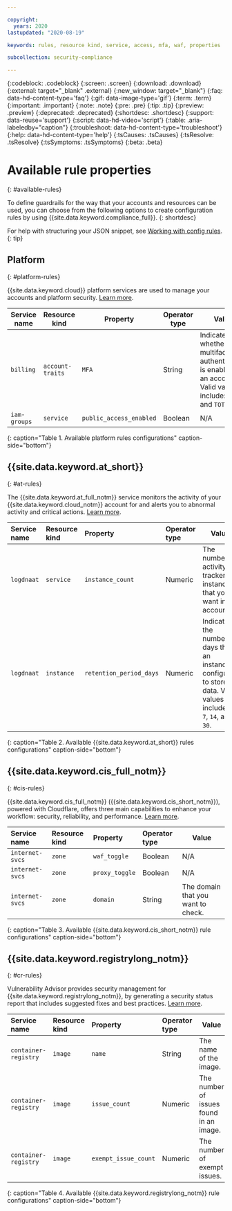```yaml
---

copyright:
  years: 2020
lastupdated: "2020-08-19"

keywords: rules, resource kind, service, access, mfa, waf, properties

subcollection: security-compliance

---
```


{:codeblock: .codeblock}
{:screen: .screen}
{:download: .download}
{:external: target="_blank" .external}
{:new_window: target="_blank"}
{:faq: data-hd-content-type='faq'}
{:gif: data-image-type='gif'}
{:term: .term}
{:important: .important}
{:note: .note}
{:pre: .pre}
{:tip: .tip}
{:preview: .preview}
{:deprecated: .deprecated}
{:shortdesc: .shortdesc}
{:support: data-reuse='support'}
{:script: data-hd-video='script'}
{:table: .aria-labeledby="caption"}
{:troubleshoot: data-hd-content-type='troubleshoot'}
{:help: data-hd-content-type='help'}
{:tsCauses: .tsCauses}
{:tsResolve: .tsResolve}
{:tsSymptoms: .tsSymptoms}
{:beta: .beta}



# Available rule properties
{: #available-rules}

To define guardrails for the way that your accounts and resources can be used, you can choose from the following options to create configuration rules by using {{site.data.keyword.compliance_full}}.
{: shortdesc}

For help with structuring your JSON snippet, see [Working with config rules](/docs/security-compliance?topic=security-compliance-rules).
{: tip} 

## Platform
{: #platform-rules}

{{site.data.keyword.cloud}} platform services are used to manage your accounts and platform security. [Learn more](/docs/account?topic=account-overview).


| Service name         | Resource kind | Property   | Operator type  | Value     |
|---------------------|--------------|-----------|-----------|-----------|
| `billing` | `account-traits` | `MFA` | String | Indicates whether multifactor authentication is enabled for an account. Valid values include: `TOTP` and `TOTP4ALL`.  |
| `iam-groups` | `service` | `public_access_enabled` | Boolean | N/A |
{: caption="Table 1. Available platform rules configurations" caption-side="bottom"} 


## {{site.data.keyword.at_short}}
{: #at-rules}

The {{site.data.keyword.at_full_notm}} service monitors the activity of your {{site.data.keyword.cloud_notm}} account for and alerts you to abnormal activity and critical actions. [Learn more](/docs/Activity-Tracker-with-LogDNA?topic=Activity-Tracker-with-LogDNA-getting-started).


| Service name         | Resource kind | Property   | Operator type   | Value     |
|:---------------------|:--------------|:-----------|:-----------|-----------|
| `logdnaat` | `service` | `instance_count` | Numeric | The number of activity tracker instances that you want in an account. |
| `logdnaat` | `instance` | `retention_period_days` | Numeric | Indicates the number of days that an instance is configured to store data. Valid values include: `0`, `7`, `14`, and `30`. |
{: caption="Table 2. Available {{site.data.keyword.at_short}} rules configurations" caption-side="bottom"}

## {{site.data.keyword.cis_full_notm}}
{: #cis-rules}

{{site.data.keyword.cis_full_notm}} ({{site.data.keyword.cis_short_notm}}), powered with Cloudflare, offers three main capabilities to enhance your workflow: security, reliability, and performance. [Learn more](/docs/cis?topic=cis-getting-started).


| Service name         | Resource kind | Property   | Operator type   | Value     |
|:---------------------|:--------------|:-----------|:-----------|-----------|
| `internet-svcs` | `zone` | `waf_toggle` | Boolean | N/A | 
| `internet-svcs` | `zone` | `proxy_toggle` | Boolean | N/A |
| `internet-svcs` | `zone` | `domain` | String | The domain that you want to check. |
{: caption="Table 3. Available {{site.data.keyword.cis_short_notm}} rule configurations" caption-side="bottom"} 




## {{site.data.keyword.registrylong_notm}}
{: #cr-rules}

Vulnerability Advisor provides security management for {{site.data.keyword.registrylong_notm}}, by generating a security status report that includes suggested fixes and best practices. [Learn more](/docs/va?topic=va-va_index).

| Service name         | Resource kind | Property   | Operator type   | Value     |
|:---------------------|:--------------|:-----------|:-----------|-----------|
| `container-registry` | `image` | `name` | String | The name of the image. |
| `container-registry` | `image` | `issue_count` | Numeric |The number of issues found in an image. | 
| `container-registry` | `image` | `exempt_issue_count` | Numeric | The number of exempt issues. |
{: caption="Table 4. Available {{site.data.keyword.registrylong_notm}} rule configurations" caption-side="bottom"} 
